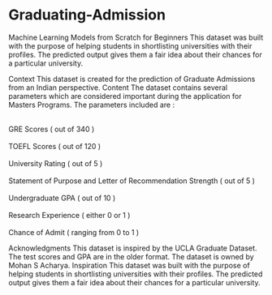 # Graduating-Admission

Machine Learning Models from Scratch for Beginners This dataset was built with the purpose of helping students in shortlisting universities with their profiles. The predicted output gives them a fair idea about their chances for a particular university.

Context This dataset is created for the prediction of Graduate Admissions from an Indian perspective. Content The dataset contains several parameters which are considered important during the application for Masters Programs. The parameters included are :

<br>GRE Scores ( out of 340 )</br>
<br>TOEFL Scores ( out of 120 )</br>
<br>University Rating ( out of 5 )</br>
<br>Statement of Purpose and Letter of Recommendation Strength ( out of 5 )</br>
<br>Undergraduate GPA ( out of 10 )</br>
<br>Research Experience ( either 0 or 1 )</br>
<br>Chance of Admit ( ranging from 0 to 1 )</br>

Acknowledgments This dataset is inspired by the UCLA Graduate Dataset. The test scores and GPA are in the older format. The dataset is owned by Mohan S Acharya. Inspiration This dataset was built with the purpose of helping students in shortlisting universities with their profiles. The predicted output gives them a fair idea about their chances for a particular university.
